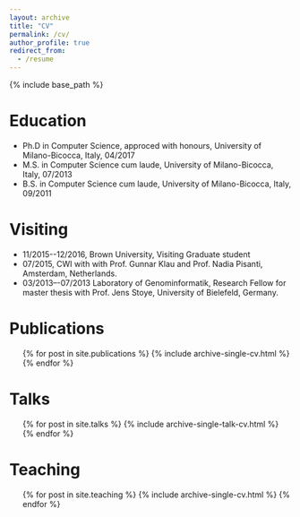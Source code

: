 ```yaml
---
layout: archive
title: "CV"
permalink: /cv/
author_profile: true
redirect_from:
  - /resume
---
```


{% include base_path %}

Education
======
* Ph.D in Computer Science, approced with honours, University of Milano-Bicocca, Italy, 04/2017
* M.S. in Computer Science cum laude, University of Milano-Bicocca, Italy, 07/2013
* B.S. in Computer Science cum laude, University of Milano-Bicocca, Italy, 09/2011

Visiting
======
* 11/2015--12/2016, Brown University, Visiting Graduate student
* 07/2015, CWI with with Prof. Gunnar Klau and Prof. Nadia Pisanti, Amsterdam, Netherlands.
* 03/2013–-07/2013 Laboratory of Genominformatik, Research Fellow for master thesis with Prof. Jens Stoye, University of Bielefeld, Germany.

Publications
======
  <ul>{% for post in site.publications %}
    {% include archive-single-cv.html %}
  {% endfor %}</ul>
  
Talks
======
  <ul>{% for post in site.talks %}
    {% include archive-single-talk-cv.html %}
  {% endfor %}</ul>
  
Teaching
======
  <ul>{% for post in site.teaching %}
    {% include archive-single-cv.html %}
  {% endfor %}</ul>
